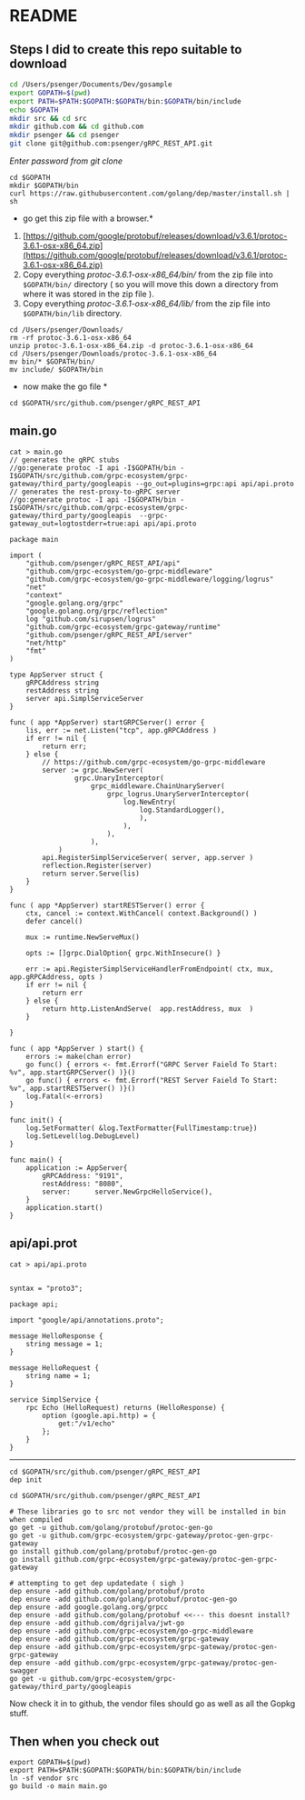 # README

## Steps I did to create this repo suitable to download

```bash
cd /Users/psenger/Documents/Dev/gosample
export GOPATH=$(pwd)
export PATH=$PATH:$GOPATH:$GOPATH/bin:$GOPATH/bin/include
echo $GOPATH
mkdir src && cd src
mkdir github.com && cd github.com
mkdir psenger && cd psenger
git clone git@github.com:psenger/gRPC_REST_API.git
```

_Enter password from *git clone*_

```
cd $GOPATH
mkdir $GOPATH/bin
curl https://raw.githubusercontent.com/golang/dep/master/install.sh | sh
```

* go get this zip file with a browser.*
1. [https://github.com/google/protobuf/releases/download/v3.6.1/protoc-3.6.1-osx-x86_64.zip](https://github.com/google/protobuf/releases/download/v3.6.1/protoc-3.6.1-osx-x86_64.zip)
2. Copy everything _protoc-3.6.1-osx-x86_64/bin/_ from the zip file into ```$GOPATH/bin/``` directory ( so you will move this down a directory from where it was stored in the zip file ).
3. Copy everything _protoc-3.6.1-osx-x86_64/lib/_ from the zip file into ```$GOPATH/bin/lib``` directory.

```
cd /Users/psenger/Downloads/
rm -rf protoc-3.6.1-osx-x86_64
unzip protoc-3.6.1-osx-x86_64.zip -d protoc-3.6.1-osx-x86_64
cd /Users/psenger/Downloads/protoc-3.6.1-osx-x86_64
mv bin/* $GOPATH/bin/
mv include/ $GOPATH/bin
```



* now make the go file *

```
cd $GOPATH/src/github.com/psenger/gRPC_REST_API
```

main.go
----
```
cat > main.go
// generates the gRPC stubs
//go:generate protoc -I api -I$GOPATH/bin -I$GOPATH/src/github.com/grpc-ecosystem/grpc-gateway/third_party/googleapis --go_out=plugins=grpc:api api/api.proto
// generates the rest-proxy-to-gRPC server
//go:generate protoc -I api -I$GOPATH/bin -I$GOPATH/src/github.com/grpc-ecosystem/grpc-gateway/third_party/googleapis  --grpc-gateway_out=logtostderr=true:api api/api.proto

package main

import (
	"github.com/psenger/gRPC_REST_API/api"
	"github.com/grpc-ecosystem/go-grpc-middleware"
	"github.com/grpc-ecosystem/go-grpc-middleware/logging/logrus"
	"net"
	"context"
	"google.golang.org/grpc"
	"google.golang.org/grpc/reflection"
	log "github.com/sirupsen/logrus"
	"github.com/grpc-ecosystem/grpc-gateway/runtime"
	"github.com/psenger/gRPC_REST_API/server"
	"net/http"
	"fmt"
)

type AppServer struct {
	gRPCAddress string
	restAddress string
	server api.SimplServiceServer
}

func ( app *AppServer) startGRPCServer() error {
	lis, err := net.Listen("tcp", app.gRPCAddress )
	if err != nil {
		return err;
	} else {
		// https://github.com/grpc-ecosystem/go-grpc-middleware
		server := grpc.NewServer(
				grpc.UnaryInterceptor(
					grpc_middleware.ChainUnaryServer(
						grpc_logrus.UnaryServerInterceptor(
							log.NewEntry(
								log.StandardLogger(),
								),
							),
						),
					),
			)
		api.RegisterSimplServiceServer( server, app.server )
		reflection.Register(server)
		return server.Serve(lis)
	}
}

func ( app *AppServer) startRESTServer() error {
	ctx, cancel := context.WithCancel( context.Background() )
	defer cancel()

	mux := runtime.NewServeMux()

	opts := []grpc.DialOption{ grpc.WithInsecure() }

	err := api.RegisterSimplServiceHandlerFromEndpoint( ctx, mux, app.gRPCAddress, opts )
	if err != nil {
		return err
	} else {
		return http.ListenAndServe(  app.restAddress, mux  )
	}

}

func ( app *AppServer ) start() {
	errors := make(chan error)
	go func() { errors <- fmt.Errorf("GRPC Server Faield To Start: %v", app.startGRPCServer() )}()
	go func() { errors <- fmt.Errorf("REST Server Faield To Start: %v", app.startRESTServer() )}()
	log.Fatal(<-errors)
}

func init() {
	log.SetFormatter( &log.TextFormatter{FullTimestamp:true})
	log.SetLevel(log.DebugLevel)
}

func main() {
	application := AppServer{
		gRPCAddress: "9191",
		restAddress: "8080",
		server:      server.NewGrpcHelloService(),
	}
	application.start()
}

```

api/api.prot
----
```
cat > api/api.proto
 

syntax = "proto3";

package api;

import "google/api/annotations.proto";

message HelloResponse {
    string message = 1;
}

message HelloRequest {
    string name = 1;
}

service SimplService {
    rpc Echo (HelloRequest) returns (HelloResponse) {
        option (google.api.http) = {
            get:"/v1/echo"
        };
    }
}
```

----

```
cd $GOPATH/src/github.com/psenger/gRPC_REST_API
dep init

cd $GOPATH/src/github.com/psenger/gRPC_REST_API

# These libraries go to src not vendor they will be installed in bin when compiled
go get -u github.com/golang/protobuf/protoc-gen-go
go get -u github.com/grpc-ecosystem/grpc-gateway/protoc-gen-grpc-gateway
go install github.com/golang/protobuf/protoc-gen-go
go install github.com/grpc-ecosystem/grpc-gateway/protoc-gen-grpc-gateway

# attempting to get dep updatedate ( sigh )
dep ensure -add github.com/golang/protobuf/proto
dep ensure -add github.com/golang/protobuf/protoc-gen-go
dep ensure -add google.golang.org/grpcc
dep ensure -add github.com/golang/protobuf <<--- this doesnt install?
dep ensure -add github.com/dgrijalva/jwt-go
dep ensure -add github.com/grpc-ecosystem/go-grpc-middleware
dep ensure -add github.com/grpc-ecosystem/grpc-gateway
dep ensure -add github.com/grpc-ecosystem/grpc-gateway/protoc-gen-grpc-gateway
dep ensure -add github.com/grpc-ecosystem/grpc-gateway/protoc-gen-swagger
go get -u github.com/grpc-ecosystem/grpc-gateway/third_party/googleapis
```

Now check it in to github, the vendor files should go as well as all the Gopkg stuff.

## Then when you check out

```
export GOPATH=$(pwd)
export PATH=$PATH:$GOPATH:$GOPATH/bin:$GOPATH/bin/include
ln -sf vendor src
go build -o main main.go

```
